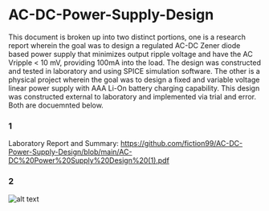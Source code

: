 # AC-DC-Power-Supply-Design
This document is broken up into two distinct portions, one is a research report wherein the goal was to design a regulated AC-DC Zener diode based power supply that minimizes output ripple voltage and have the AC Vripple < 10 mV, providing 100mA into the load. The design was constructed and tested in laboratory and using SPICE simulation software. The other is a physical project wherein the goal was to design a fixed and variable voltage linear power supply with AAA Li-On battery charging capability. This design was constructed external to laboratory and implemented via trial and error. Both are docuemnted below.



### 1 ### 
Laboratory Report and Summary: https://github.com/fiction99/AC-DC-Power-Supply-Design/blob/main/AC-DC%20Power%20Supply%20Design%20(1).pdf

### 2 ###

![alt text](https://github.com/fiction99/AC-DC-Power-Supply-Design/blob/main/media/PXL_20230531_015030285.jpg)

